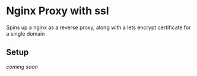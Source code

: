 # Nginx Proxy with ssl

Spins up a nginx as a reverse proxy, along with a lets encrypt certificate for a single domain

## Setup

_coming soon_

